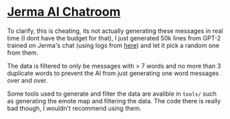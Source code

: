 # [Jerma AI Chatroom](https://aichat.jerma.io/chat)

To clarify, this is cheating, its not actually generating these messages in real time (I dont have the budget for that), I just generated 50k lines from GPT-2 trained on Jerma's chat (using logs from [here](https://drive.google.com/drive/folders/1fSQV_MVUlqOkG49eIcHBFSpKNuSoBm8q)) and let it pick a random one from them. 

The data is filtered to only be messages with > 7 words and no more than 3 duplicate words to prevent the AI from just generating one word messages over and over.

Some tools used to generate and filter the data are avalible in `tools/` such as generating the emote map and filtering the data. The code there is really bad though, I wouldn't recommend using them.
